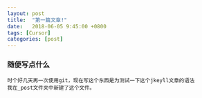 ```yaml
---
layout: post
title:  "第一篇文章!"
date:   2018-06-05 9:45:00 +0800
tags: [Cursor]
categories: [post]
---
```


### 随便写点什么
	时个好几天再一次使用git，现在写这个东西是为测试一下这个jkeyll文章的语法
	我在_post文件夹中新建了这个文件。